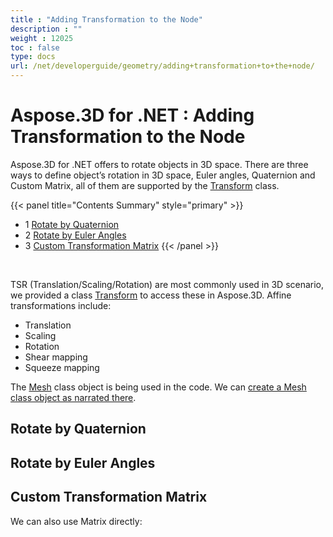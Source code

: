 ```yaml
---
title : "Adding Transformation to the Node" 
description : "" 
weight : 12025 
toc : false
type: docs
url: /net/developerguide/geometry/adding+transformation+to+the+node/
---
```


# Aspose.3D for .NET : Adding Transformation to the Node


Aspose.3D for .NET offers to rotate objects in 3D space. There are three ways to define object’s rotation in 3D space, Euler angles, Quaternion and Custom Matrix, all of them are supported by the [Transform](http://www.aspose.com/api/net/3d/T_Aspose_ThreeD_Transform) class.

{{< panel title="Contents Summary" style="primary" >}}
*   1 [Rotate by Quaternion](#rotate-by-quaternion)
*   2 [Rotate by Euler Angles](#rotate-by-euler-angles)
*   3 [Custom Transformation Matrix](#custom-transformation-matrix)
{{< /panel >}}
 

 

TSR (Translation/Scaling/Rotation) are most commonly used in 3D scenario, we provided a class [Transform](http://www.aspose.com/api/net/3d/T_Aspose_ThreeD_Transform) to access these in Aspose.3D. Affine transformations include:

*   Translation
*   Scaling
*   Rotation
*   Shear mapping
*   Squeeze mapping

The [Mesh](http://www.aspose.com/api/net/3d/T_Aspose_ThreeD_Entities_Mesh) class object is being used in the code. We can [create a Mesh class object as narrated there](https://docs2.aspose.com/3d/net/developerguide/geometry/create+3d+mesh+and+scene).

## Rotate by Quaternion

## Rotate by Euler Angles

## Custom Transformation Matrix

We can also use Matrix directly:

